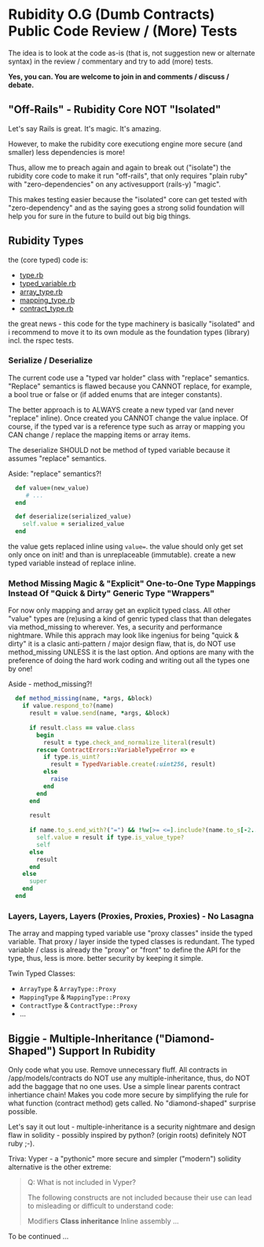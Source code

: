 # Rubidity O.G (Dumb Contracts) Public Code Review / (More) Tests


The idea is to look at the code as-is (that is, not suggestion new or alternate syntax) in the review / commentary 
and try to add (more) tests.

**Yes, you can.  You are welcome to join in and comments / discuss / debate.**




## "Off-Rails"  - Rubidity Core NOT "Isolated"

Let's say Rails is great. It's magic. It's amazing.

However, to make the rubidity core executiong engine
more secure (and smaller) less dependencies is more!

Thus, allow me to preach again and again
to break out ("isolate") the rubidity core code 
to make it run "off-rails", that only requires "plain ruby"
with "zero-dependencies" on any activesupport (rails-y) "magic".

This makes testing easier because the "isolated" core
can get tested with "zero-dependency" and as the saying goes
a strong solid foundation will help you for sure in the future to 
build out big big things.





## Rubidity Types

the (core typed) code is:
- [type.rb](typed/lib/type.rb)
- [typed_variable.rb](typed/lib/typed_variable.rb)
- [array_type.rb](typed/lib/array_type.rb)
- [mapping_type.rb](typed/lib/mapping_type.rb)
- [contract_type.rb](typed/lib/contract_type.rb)


the great news - this code for the type machinery is basically "isolated"
and i recommend to move it to its own module as the foundation types (library) incl. the rspec tests.



### Serialize / Deserialize

The current code use a "typed var holder" class with "replace" semantics.
"Replace" semantics is flawed because you CANNOT replace, for example,
a bool true or false or (if added enums that are integer constants).

The better approach is to ALWAYS create a new typed var (and never "replace" inline). Once created you CANNOT change the value inplace.
Of course, if the typed var is a reference type such as array or mapping
you CAN change / replace the mapping items or array items.

The deserialize SHOULD not be method of typed variable 
because it assumes "replace" semantics. 



Aside:  "replace" semantics?!

```ruby
  def value=(new_value)
     # ...
  end

  def deserialize(serialized_value)
    self.value = serialized_value
  end  
```

the value gets replaced inline using `value=`. the value should only
get set only once on init!  and than is unreplaceable (immutable). create a new typed variable instead of replace inline.




### Method Missing Magic & "Explicit" One-to-One Type Mappings Instead Of "Quick & Dirty" Generic Type "Wrappers" 

For now only mapping and array get an explicit typed class.
All other "value" types are (re)using a kind of genric typed class
that than delegates via method_missing to wherever.
Yes, a security and performance nightmare.
While this apprach may look like ingenius for being "quick & dirty"
it is a clasic anti-pattern / major design flaw, that is,
do NOT use method_missing UNLESS it is the last option.
And options are many with the preference of doing the hard work
coding and writing out all the types one by one!


Aside - method_missing?!

``` ruby
  def method_missing(name, *args, &block)
    if value.respond_to?(name)
      result = value.send(name, *args, &block)
      
      if result.class == value.class
        begin
          result = type.check_and_normalize_literal(result)
        rescue ContractErrors::VariableTypeError => e
          if type.is_uint?
            result = TypedVariable.create(:uint256, result)
          else
            raise
          end
        end
      end
      
      result
      
      if name.to_s.end_with?("=") && !%w[>= <=].include?(name.to_s[-2..])
        self.value = result if type.is_value_type?
        self
      else
        result
      end
    else
      super
    end
  end
```



### Layers, Layers, Layers (Proxies, Proxies, Proxies) - No Lasagna

The array and mapping typed variable use "proxy classes" inside
the typed variable. That proxy / layer inside the typed classes 
is redundant.  The typed variable / class is already the "proxy" or "front" to define the API for the type, thus, less is more.  better security
by keeping it simple.



Twin Typed Classes:
- `ArrayType` & `ArrayType::Proxy`
- `MappingType` & `MappingType::Proxy`
- `ContractType` & `ContractType::Proxy`
- ...




## Biggie - Multiple-Inheritance ("Diamond-Shaped") Support In Rubidity

Only code what you use. Remove unnecessary fluff.
All contracts in /app/models/contracts do NOT use any multiple-inheritance,
thus, do NOT add the baggage that no one uses.
Use a simple linear parents contract inhertiance chain!
Makes you code more secure by simplifying the rule for what function (contract method) gets called.  No "diamond-shaped" surprise possible.

Let's say it out lout - multiple-inheritance is a security nightmare and
design flaw in solidity - possibly inspired by python? (origin roots) definitely NOT ruby ;-).

Triva: Vyper - a "pythonic" more secure and simpler ("modern") solidity alternative is the other extreme:

> Q: What is not included in Vyper?
>
> The following constructs are not included because their use can lead to misleading or difficult to understand code:
>
> Modifiers
> **Class inheritance**
> Inline assembly
> ...





To be continued ...


